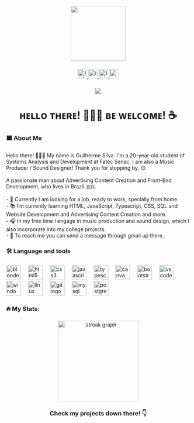 <div align="center">
  <img height="150" src="https://s6.gifyu.com/images/S6Yod.gif"  />
</div>

###

<div align="center">
  <a href="https://www.linkedin.com/in/guilherme-da-rosa-silva-528a31267/" target="_blank">
    <img src="https://img.shields.io/static/v1?message=LinkedIn&logo=linkedin&label=&color=0077B5&logoColor=white&labelColor=&style=for-the-badge" height="25" alt="linkedin logo"  />
  </a>
  <a href="https://www.instagram.com/sv_guiii/" target="_blank">
    <img src="https://img.shields.io/static/v1?message=Instagram&logo=instagram&label=&color=E4405F&logoColor=white&labelColor=&style=for-the-badge" height="25" alt="instagram logo"  />
  </a>
  <a href="https://linktr.ee/DevNinjaGuilherme?utm_source=linktree_profile_share&ltsid=eedbbffc-d6e9-4c40-834c-9de93c8e7ba4" target="_blank">
    <img src="https://img.shields.io/static/v1?message=Linktree&logo=linktree&label=&color=1de9b6&logoColor=white&labelColor=&style=for-the-badge" height="25" alt="linktree logo"  />
  </a>
  <a href="mailto:guilhermedrsilva7@gmail.com" target="_blank">
    <img src="https://img.shields.io/static/v1?message=Gmail&logo=gmail&label=&color=white&logoColor=Red&labelColor=&style=for-the-badge" height="25" alt="gmail logo"  />
  </a>
</div>

###

<div align="center">
  <img src="https://visitor-badge.laobi.icu/badge?page_id=DevNinjaGuilherme.DevNinjaGuilherme&left_color=cyan&right_color=aqua&left_text=visitors"  />
</div>

###

<h1 align="center">ʜᴇʟʟᴏ ᴛʜᴇʀᴇ! 👨🏻‍💻 ʙᴇ ᴡᴇʟᴄᴏᴍᴇ! ☕</h1>

###

<h3 align="left">🟪 About Me</h3>

###

<p align="left">Hello there! 👨🏻‍💻 My name is Guilherme Silva. I'm a 20-year-old student of Systems Analysis and Development at Fatec Senac. I am also a Music Producer / Sound Designer! Thank you for stopping by. 😊<br><br>A passionate man about Advertising Content Creation and Front-End Development, who lives in Brazil 🇧🇷.<br><br>- 🔭 Currently I am looking for a job, ready to work, specially from home.<br>- 📚 I’m currently learning HTML, JavaScript, Typescript, CSS, SQL and Website Development and Advertising Content Creation and more.<br>- 🎧 In my free time I engage in music production and sound design, which I also incorporate into my college projects.<br>- 📩 To reach me you can send a message through gmail up there.</p>

###

<h3 align="left">🛠 Language and tools</h3>

###

<div align="left">
  <img src="https://img.shields.io/badge/Blender-F5792A?logo=blender&logoColor=black&style=for-the-badge" height="40" alt="blender logo"  />
  <img width="12" />
  <img src="https://img.shields.io/badge/HTML5-E34F26?logo=html5&logoColor=white&style=for-the-badge" height="40" alt="html5 logo"  />
  <img width="12" />
  <img src="https://img.shields.io/badge/CSS3-1572B6?logo=css3&logoColor=white&style=for-the-badge" height="40" alt="css3 logo"  />
  <img width="12" />
  <img src="https://img.shields.io/badge/JavaScript-F7DF1E?logo=javascript&logoColor=black&style=for-the-badge" height="40" alt="javascript logo"  />
  <img width="12" />
  <img src="https://img.shields.io/badge/TypeScript-3178C6?logo=typescript&logoColor=white&style=for-the-badge" height="40" alt="typescript logo"  />
  <img width="12" />
  <img src="https://img.shields.io/badge/Canva-00C4CC?logo=canva&logoColor=black&style=for-the-badge" height="40" alt="canva logo"  />
  <img width="12" />
  <img src="https://img.shields.io/badge/Bootstrap-7952B3?logo=bootstrap&logoColor=white&style=for-the-badge" height="40" alt="bootstrap logo"  />
  <img width="12" />
  <img src="https://img.shields.io/badge/Visual Studio Code-007ACC?logo=visualstudiocode&logoColor=white&style=for-the-badge" height="40" alt="vscode logo"  />
  <img width="12" />
  <img src="https://img.shields.io/badge/Windows-0078D6?logo=windows&logoColor=white&style=for-the-badge" height="40" alt="windows8 logo"  />
  <img width="12" />
  <img src="https://img.shields.io/badge/Linux-FCC624?logo=linux&logoColor=black&style=for-the-badge" height="40" alt="linux logo"  />
  <img width="12" />
  <img src="https://img.shields.io/badge/Git-F05032?logo=git&logoColor=white&style=for-the-badge" height="40" alt="git logo"  />
  <img width="12" />
  <img src="https://img.shields.io/badge/MySQL-4479A1?logo=mysql&logoColor=white&style=for-the-badge" height="40" alt="mysql logo"  />
  <img width="12" />
  <img src="https://img.shields.io/badge/PostgreSQL-4169E1?logo=postgresql&logoColor=white&style=for-the-badge" height="40" alt="postgresql logo"  />
</div>

###

<h3 align="left">🔥 My Stats:</h3>

###

<div align="center">
  <img src="https://streak-stats.demolab.com?user=DevNinjaGuilherme&locale=en&mode=daily&theme=dark&hide_border=false&border_radius=5&order=3" height="220" alt="streak graph"  />
</div>

###

<h3 align="center">Check my projects down there! 👇</h3>

###
